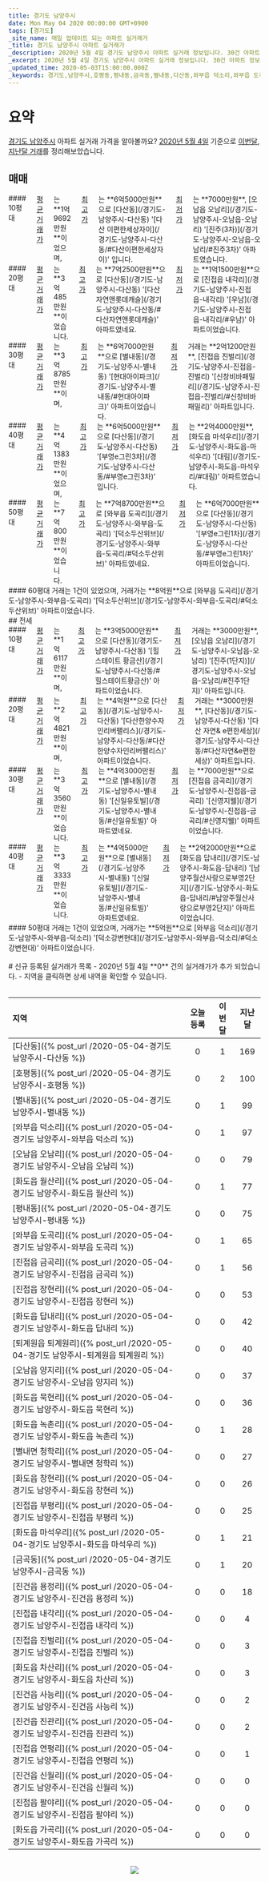 ```yaml
---
title: 경기도 남양주시
date: Mon May 04 2020 00:00:00 GMT+0900
tags: [경기도]
_site_name: 매일 업데이트 되는 아파트 실거래가
_title: 경기도 남양주시 아파트 실거래가
_description: 2020년 5월 4일 경기도 남양주시 아파트 실거래 정보입니다. 30건 아파트 정보가 있습니다.
_excerpt: 2020년 5월 4일 경기도 남양주시 아파트 실거래 정보입니다. 30건 아파트 정보가 있습니다.
_updated_time: 2020-05-03T15:00:00.000Z
_keywords: 경기도,남양주시,호평동,평내동,금곡동,별내동,다산동,와부읍 덕소리,와부읍 도곡리,진접읍 장현리,진접읍 내각리,진접읍 연평리,진접읍 부평리,진접읍 금곡리,화도읍 마석우리,화도읍 묵현리,화도읍 창현리,화도읍 녹촌리,화도읍 차산리,진건읍 사능리,진건읍 진관리,진건읍 신월리,진건읍 용정리,오남읍 양지리,오남읍 오남리,퇴계원읍 퇴계원리,별내면 청학리,진접읍 진벌리,화도읍 답내리,화도읍 월산리,화도읍 가곡리,진접읍 팔야리
---
```



# 요약
<ins>경기도 남양주시</ins> 아파트 실거래 가격을 알아볼까요? <ins>2020년 5월 4일</ins> 기준으로 <ins>이번달, 지난달 거래</ins>를 정리해보았습니다.

## 매매
<div class="container">
<div class="six columns" markdown="1">
#### 10평대
<ins>평균 거래가</ins>는 **1억9692만원**이었으며, <ins>최고가</ins>는 **6억5000만원**으로 [다산동](/경기도-남양주시-다산동) '[다산 이편한세상자이](/경기도-남양주시-다산동/#다산이편한세상자이)' 입니다. <ins>최저가</ins>는 **7000만원**, [오남읍 오남리](/경기도-남양주시-오남읍-오남리) '[진주(3차)](/경기도-남양주시-오남읍-오남리/#진주3차)' 아파트였습니다.
</div>
<div class="six columns" markdown="1">
#### 20평대
<ins>평균 거래가</ins>는 **3억485만원**이었습니다. <ins>최고가</ins>는 **7억2500만원**으로 [다산동](/경기도-남양주시-다산동) '[다산자연앤롯데캐슬](/경기도-남양주시-다산동/#다산자연앤롯데캐슬)' 아파트였네요. <ins>최저가</ins>는 **1억1500만원**으로 [진접읍 내각리](/경기도-남양주시-진접읍-내각리) '[우남](/경기도-남양주시-진접읍-내각리/#우남)' 아파트이었습니다.
</div>
</div>
<div class="container">
<div class="six columns" markdown="1">
#### 30평대
<ins>평균 거래가</ins>는 **3억8785만원**이며, <ins>최고가</ins>는 **6억7000만원**으로 [별내동](/경기도-남양주시-별내동) '[현대아이파크](/경기도-남양주시-별내동/#현대아이파크)' 아파트이었습니다. <ins>최저가</ins> 거래는 **2억1200만원**, [진접읍 진벌리](/경기도-남양주시-진접읍-진벌리) '[신창비바패밀리](/경기도-남양주시-진접읍-진벌리/#신창비바패밀리)' 아파트입니다.
</div>
<div class="six columns" markdown="1">
#### 40평대
<ins>평균 거래가</ins>는 **4억1383만원**이었으며, <ins>최고가</ins>는 **6억5000만원**으로 [다산동](/경기도-남양주시-다산동) '[부영e그린3차](/경기도-남양주시-다산동/#부영e그린3차)' 입니다. <ins>최저가</ins>는 **2억4000만원**, [화도읍 마석우리](/경기도-남양주시-화도읍-마석우리) '[대림](/경기도-남양주시-화도읍-마석우리/#대림)' 아파트였습니다.
</div>
</div>
<div class="container">
<div class="six columns" markdown="1">
#### 50평대
<ins>평균 거래가</ins>는 **7억800만원**이었습니다. <ins>최고가</ins>는 **7억8700만원**으로 [와부읍 도곡리](/경기도-남양주시-와부읍-도곡리) '[덕소두산위브](/경기도-남양주시-와부읍-도곡리/#덕소두산위브)' 아파트였네요. <ins>최저가</ins>는 **6억7000만원**으로 [다산동](/경기도-남양주시-다산동) '[부영e그린1차](/경기도-남양주시-다산동/#부영e그린1차)' 아파트이었습니다.
</div>
<div class="six columns" markdown="1">
#### 60평대
거래는 1건이 있었으며, 거래가는 **8억원**으로 [와부읍 도곡리](/경기도-남양주시-와부읍-도곡리) '[덕소두산위브](/경기도-남양주시-와부읍-도곡리/#덕소두산위브)' 아파트이었습니다.
</div>
</div>
## 전세
<div class="container">
<div class="six columns" markdown="1">
#### 10평대
<ins>평균 거래가</ins>는 **1억6117만원**이며, <ins>최고가</ins>는 **3억5000만원**으로 [다산동](/경기도-남양주시-다산동) '[힐스테이트 황금산](/경기도-남양주시-다산동/#힐스테이트황금산)' 아파트이었습니다. <ins>최저가</ins> 거래는 **3000만원**, [오남읍 오남리](/경기도-남양주시-오남읍-오남리) '[진주(1단지)](/경기도-남양주시-오남읍-오남리/#진주1단지)' 아파트입니다.
</div>
<div class="six columns" markdown="1">
#### 20평대
<ins>평균 거래가</ins>는 **2억4821만원**이며, <ins>최고가</ins>는 **4억원**으로 [다산동](/경기도-남양주시-다산동) '[다산한양수자인리버팰리스](/경기도-남양주시-다산동/#다산한양수자인리버팰리스)' 아파트이었습니다. <ins>최저가</ins> 거래는 **3000만원**, [다산동](/경기도-남양주시-다산동) '[다산 자연& e편한세상](/경기도-남양주시-다산동/#다산자연&e편한세상)' 아파트입니다.
</div>
</div>
<div class="container">
<div class="six columns" markdown="1">
#### 30평대
<ins>평균 거래가</ins>는 **3억3560만원**이었습니다. <ins>최고가</ins>는 **4억3000만원**으로 [별내동](/경기도-남양주시-별내동) '[신일유토빌](/경기도-남양주시-별내동/#신일유토빌)' 아파트였네요. <ins>최저가</ins>는 **7000만원**으로 [진접읍 금곡리](/경기도-남양주시-진접읍-금곡리) '[신영지웰](/경기도-남양주시-진접읍-금곡리/#신영지웰)' 아파트이었습니다.
</div>
<div class="six columns" markdown="1">
#### 40평대
<ins>평균 거래가</ins>는 **3억3333만원**이었습니다. <ins>최고가</ins>는 **4억5000만원**으로 [별내동](/경기도-남양주시-별내동) '[신일유토빌](/경기도-남양주시-별내동/#신일유토빌)' 아파트였네요. <ins>최저가</ins>는 **2억2000만원**으로 [화도읍 답내리](/경기도-남양주시-화도읍-답내리) '[남양주월산사랑으로부영2단지](/경기도-남양주시-화도읍-답내리/#남양주월산사랑으로부영2단지)' 아파트이었습니다.
</div>
</div>
<div class="container">
<div class="twelve columns" markdown="1">
#### 50평대
거래는 1건이 있었으며, 거래가는 **5억원**으로 [와부읍 덕소리](/경기도-남양주시-와부읍-덕소리) '[덕소강변현대](/경기도-남양주시-와부읍-덕소리/#덕소강변현대)' 아파트이었습니다.
</div>
</div>


<br>
# 신규 등록된 실거래가 목록
- 2020년 5월 4일 **0** 건의 실거래가가 추가 되었습니다.
- 지역을 클릭하면 상세 내역을 확인할 수 있습니다.
<br><br>

| 지역 | 오늘 등록 | 이번달 | 지난달 |
|:---|:---:|:---:|:---:|
| [다산동]({% post_url /2020-05-04-경기도 남양주시-다산동 %}) | 0 | 1 | 169|
| [호평동]({% post_url /2020-05-04-경기도 남양주시-호평동 %}) | 0 | 2 | 100|
| [별내동]({% post_url /2020-05-04-경기도 남양주시-별내동 %}) | 0 | 1 | 99|
| [와부읍 덕소리]({% post_url /2020-05-04-경기도 남양주시-와부읍 덕소리 %}) | 0 | 1 | 97|
| [오남읍 오남리]({% post_url /2020-05-04-경기도 남양주시-오남읍 오남리 %}) | 0 | 0 | 79|
| [화도읍 월산리]({% post_url /2020-05-04-경기도 남양주시-화도읍 월산리 %}) | 0 | 1 | 77|
| [평내동]({% post_url /2020-05-04-경기도 남양주시-평내동 %}) | 0 | 0 | 75|
| [와부읍 도곡리]({% post_url /2020-05-04-경기도 남양주시-와부읍 도곡리 %}) | 0 | 1 | 65|
| [진접읍 금곡리]({% post_url /2020-05-04-경기도 남양주시-진접읍 금곡리 %}) | 0 | 1 | 56|
| [진접읍 장현리]({% post_url /2020-05-04-경기도 남양주시-진접읍 장현리 %}) | 0 | 0 | 53|
| [화도읍 답내리]({% post_url /2020-05-04-경기도 남양주시-화도읍 답내리 %}) | 0 | 0 | 42|
| [퇴계원읍 퇴계원리]({% post_url /2020-05-04-경기도 남양주시-퇴계원읍 퇴계원리 %}) | 0 | 0 | 40|
| [오남읍 양지리]({% post_url /2020-05-04-경기도 남양주시-오남읍 양지리 %}) | 0 | 0 | 37|
| [화도읍 묵현리]({% post_url /2020-05-04-경기도 남양주시-화도읍 묵현리 %}) | 0 | 0 | 36|
| [화도읍 녹촌리]({% post_url /2020-05-04-경기도 남양주시-화도읍 녹촌리 %}) | 0 | 1 | 28|
| [별내면 청학리]({% post_url /2020-05-04-경기도 남양주시-별내면 청학리 %}) | 0 | 0 | 27|
| [화도읍 창현리]({% post_url /2020-05-04-경기도 남양주시-화도읍 창현리 %}) | 0 | 0 | 26|
| [진접읍 부평리]({% post_url /2020-05-04-경기도 남양주시-진접읍 부평리 %}) | 0 | 0 | 25|
| [화도읍 마석우리]({% post_url /2020-05-04-경기도 남양주시-화도읍 마석우리 %}) | 0 | 1 | 21|
| [금곡동]({% post_url /2020-05-04-경기도 남양주시-금곡동 %}) | 0 | 1 | 20|
| [진건읍 용정리]({% post_url /2020-05-04-경기도 남양주시-진건읍 용정리 %}) | 0 | 0 | 18|
| [진접읍 내각리]({% post_url /2020-05-04-경기도 남양주시-진접읍 내각리 %}) | 0 | 0 | 4|
| [진접읍 진벌리]({% post_url /2020-05-04-경기도 남양주시-진접읍 진벌리 %}) | 0 | 0 | 3|
| [화도읍 차산리]({% post_url /2020-05-04-경기도 남양주시-화도읍 차산리 %}) | 0 | 0 | 3|
| [진건읍 사능리]({% post_url /2020-05-04-경기도 남양주시-진건읍 사능리 %}) | 0 | 0 | 2|
| [진건읍 진관리]({% post_url /2020-05-04-경기도 남양주시-진건읍 진관리 %}) | 0 | 0 | 2|
| [진접읍 연평리]({% post_url /2020-05-04-경기도 남양주시-진접읍 연평리 %}) | 0 | 0 | 1|
| [진건읍 신월리]({% post_url /2020-05-04-경기도 남양주시-진건읍 신월리 %}) | 0 | 0 | 0|
| [진접읍 팔야리]({% post_url /2020-05-04-경기도 남양주시-진접읍 팔야리 %}) | 0 | 0 | 0|
| [화도읍 가곡리]({% post_url /2020-05-04-경기도 남양주시-화도읍 가곡리 %}) | 0 | 0 | 0|

<p align="center"><br><img src="https://via.placeholder.com/700x120"><br></p>
